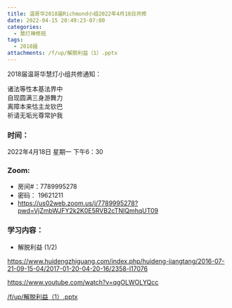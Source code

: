 ```yaml
---
title: 温哥华2018届Richmond小组2022年4月18日共修
date: 2022-04-15 20:49:23-07:00
categories:
  - 慧灯禅修班
tags:
  - 2018届
attachments: /f/up/解脱利益（1）.pptx
---
```

2018届温哥华慧灯小组共修通知：

诸法等性本基法界中\
自现圆满三身游舞力\
离障本来怙主龙钦巴\
祈请无垢光尊常护我  

### 时间：

2022年4月18日 星期一 下午6：30

### Zoom:

* 房间#：7789995278 
* 密码： 19621211
* <https://us02web.zoom.us/j/7789995278?pwd=VjZmbWJFY2k2K0E5RVB2cTNIQmhqUT09>

### 学习内容：

* 解脱利益 (1/2)

<https://www.huidengzhiguang.com/index.php/huideng-jiangtang/2016-07-21-09-15-04/2017-01-20-04-20-16/2358-l17076>

<https://www.youtube.com/watch?v=qgOLWOLYQcc>

[/f/up/解脱利益（1）.pptx](https://s3.ap-northeast-1.wasabisys.com/hdcx/hdv/f/up/解脱利益（1）.pptx)
